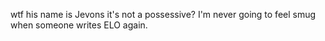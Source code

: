 wtf his name is Jevons it's not a possessive? I'm never going to feel smug when someone writes ELO again.

